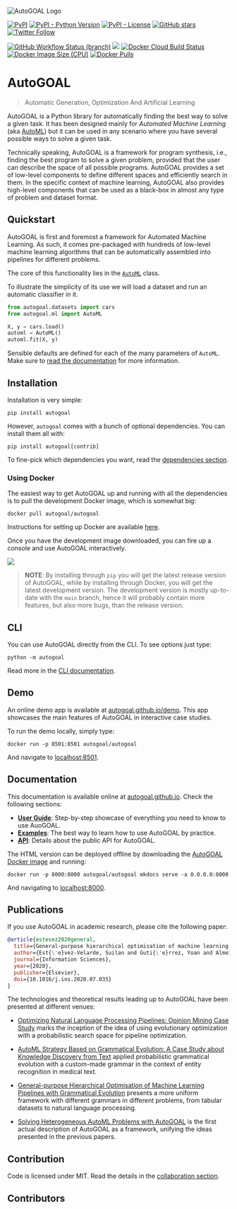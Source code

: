 ![AutoGOAL Logo](https://autogoal.github.io/autogoal-banner.png)

[<img alt="PyPI" src="https://img.shields.io/pypi/v/autogoal">](https://pypi.org/project/autogoal/) [<img alt="PyPI - Python Version" src="https://img.shields.io/pypi/pyversions/autogoal">](https://pypi.org/project/autogoal/) [<img alt="PyPI - License" src="https://img.shields.io/pypi/l/autogoal">](https://autogoal.github.io/contributing) [<img alt="GitHub stars" src="https://img.shields.io/github/stars/autogoal/autogoal?style=social">](https://github.com/autogoal/autogoal/stargazers) [<img alt="Twitter Follow" src="https://img.shields.io/twitter/follow/auto_goal?label=Followers&style=social">](https://twitter.com/auto_goal)

[<img alt="GitHub Workflow Status (branch)" src="https://img.shields.io/github/workflow/status/autogoal/autogoal/CI/main?label=unit tests&logo=github">](https://github.com/autogoal/autogoal/actions)
[<img src="https://codecov.io/gh/autogoal/autogoal/branch/main/graph/badge.svg" />](https://codecov.io/gh/autogoal/autogoal/)
[<img alt="Docker Cloud Build Status" src="https://img.shields.io/docker/cloud/build/autogoal/autogoal">](https://hub.docker.com/r/autogoal/autogoal)
[<img alt="Docker Image Size (CPU)" src="https://img.shields.io/docker/image-size/autogoal/autogoal/latest">](https://hub.docker.com/r/autogoal/autogoal)
[<img alt="Docker Pulls" src="https://img.shields.io/docker/pulls/autogoal/autogoal">](https://hub.docker.com/r/autogoal/autogoal)

# AutoGOAL

> Automatic Generation, Optimization And Artificial Learning

AutoGOAL is a Python library for automatically finding the best way to solve a given task.
It has been designed mainly for _Automated Machine Learning_ (aka [AutoML](https://www.automl.org))
but it can be used in any scenario where you have several possible ways to solve a given task.

Technically speaking, AutoGOAL is a framework for program synthesis, i.e., finding the best program to solve
a given problem, provided that the user can describe the space of all possible programs.
AutoGOAL provides a set of low-level components to define different spaces and efficiently search in them.
In the specific context of machine learning, AutoGOAL also provides high-level components that can be used as a black-box in almost any type of problem and dataset format.

## Quickstart

AutoGOAL is first and foremost a framework for Automated Machine Learning.
As such, it comes pre-packaged with hundreds of low-level machine learning
algorithms that can be automatically assembled into pipelines for different problems.

The core of this functionality lies in the [`AutoML`](https://autogoal.github.io/api/autogoal.ml#automl) class.

To illustrate the simplicity of its use we will load a dataset and run an automatic classifier in it.

```python
from autogoal.datasets import cars
from autogoal.ml import AutoML

X, y = cars.load()
automl = AutoML()
automl.fit(X, y)
```

Sensible defaults are defined for each of the many parameters of `AutoML`.
Make sure to [read the documentation](https://autogoal.github.io/guide/) for more information.

## Installation

Installation is very simple:

    pip install autogoal

However, `autogoal` comes with a bunch of optional dependencies. You can install them all with:

    pip install autogoal[contrib]

To fine-pick which dependencies you want, read the [dependencies section](https://autogoal.github.io/dependencies/).

### Using Docker 

The easiest way to get AutoGOAL up and running with all the dependencies is to pull the development Docker image, which is somewhat big:

    docker pull autogoal/autogoal

Instructions for setting up Docker are available [here](https://www.docker.com/get-started).

Once you have the development image downloaded, you can fire up a console and use AutoGOAL interactively.

![](https://autogoal.github.io/shell.svg)

> **NOTE**: By installing through `pip` you will get the latest release version of AutoGOAL, while by installing through Docker, you will get the latest development version. The development version is mostly up-to-date with the `main` branch, hence it will probably contain more features, but also more bugs, than the release version.

## CLI

You can use AutoGOAL directly from the CLI. To see options just type:

    python -m autogoal

Read more in the [CLI documentation](https://autogoal.github.io/cli).

## Demo

An online demo app is available at [autogoal.github.io/demo](https://autogoal.github.io/demo).
This app showcases the main features of AutoGOAL in interactive case studies.

To run the demo locally, simply type:

    docker run -p 8501:8501 autogoal/autogoal

And navigate to [localhost:8501](http://localhost:8501).

## Documentation

This documentation is available online at [autogoal.github.io](https://autogoal.github.io). Check the following sections:

- [**User Guide**](https://autogoal.github.io/guide/): Step-by-step showcase of everything you need to know to use AuoGOAL.
- [**Examples**](https://autogoal.github.io/examples/): The best way to learn how to use AutoGOAL by practice.
- [**API**](https://autogoal.github.io/api/autogoal): Details about the public API for AutoGOAL.

The HTML version can be deployed offline by downloading the [AutoGOAL Docker image](https://hub.docker.com/autogoal/autogoal) and running:

    docker run -p 8000:8000 autogoal/autogoal mkdocs serve -a 0.0.0.0:8000

And navigating to [localhost:8000](http://localhost:8000).

## Publications

If you use AutoGOAL in academic research, please cite the following paper:

```bibtex
@article{estevez2020general,
  title={General-purpose hierarchical optimisation of machine learning pipelines with grammatical evolution},
  author={Est{\'e}vez-Velarde, Suilan and Guti{\'e}rrez, Yoan and Almeida-Cruz, Yudivi{\'a}n and Montoyo, Andr{\'e}s},
  journal={Information Sciences},
  year={2020},
  publisher={Elsevier},
  doi={10.1016/j.ins.2020.07.035}
}
```

The technologies and theoretical results leading up to AutoGOAL have been presented at different venues:

- [Optimizing Natural Language Processing Pipelines: Opinion Mining Case Study](https://link.springer.com/chapter/10.1007/978-3-030-33904-3_15) marks the inception of the idea of using evolutionary optimization with a probabilistic search space for pipeline optimization.

- [AutoML Strategy Based on Grammatical Evolution: A Case Study about Knowledge Discovery from Text](https://www.aclweb.org/anthology/P19-1428/) applied probabilistic grammatical evolution with a custom-made grammar in the context of entity recognition in medical text.

- [General-purpose Hierarchical Optimisation of Machine Learning Pipelines with Grammatical Evolution](https://doi.org/10.1016/j.ins.2020.07.035) presents a more uniform framework with different grammars in different problems, from tabular datasets to natural language processing.

- [Solving Heterogeneous AutoML Problems with AutoGOAL](https://www.automl.org/wp-content/uploads/2020/07/AutoML_2020_paper_20.pdf) is the first actual description of AutoGOAL as a framework, unifying the ideas presented in the previous papers.

## Contribution

Code is licensed under MIT. Read the details in the [collaboration section](https://autogoal.github.io/contributing).

## Contributors
